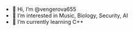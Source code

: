 - 👋 Hi, I’m @vengerova655
- 👀 I’m interested in Music, Biology, Security, AI
- 🌱 I’m currently learning C++

<!---
vengerova655/vengerova655 is a ✨ special ✨ repository because its `README.md` (this file) appears on your GitHub profile.
You can click the Preview link to take a look at your changes.
--->

